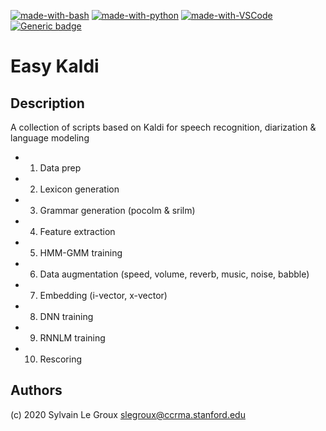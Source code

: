 <!-- [![forthebadge](https://forthebadge.com/images/badges/made-with-python.svg)](https://forthebadge.com) -->
[![made-with-bash](https://img.shields.io/badge/Made%20with-Bash-1f425f.svg)](https://www.gnu.org/software/bash/)
[![made-with-python](https://img.shields.io/badge/Made%20with-Python-1f425f.svg)](https://www.python.org/)
[![made-with-VSCode](https://img.shields.io/badge/Made%20for-VSCode-1f425f.svg)](https://code.visualstudio.com/)
[![Generic badge](https://img.shields.io/badge/Made%20for-Kaldi-1f425f.svg)](https://shields.io/)

# Easy Kaldi
## Description
A collection of scripts based on Kaldi for speech recognition, diarization & language modeling
- 1. Data prep
- 2. Lexicon generation
- 3. Grammar generation (pocolm & srilm)
- 4. Feature extraction
- 5. HMM-GMM training
- 6. Data augmentation (speed, volume, reverb, music, noise, babble)
- 7. Embedding (i-vector, x-vector)
- 8. DNN training
- 9. RNNLM training
- 10. Rescoring

## Authors
(c) 2020 Sylvain Le Groux <slegroux@ccrma.stanford.edu>
